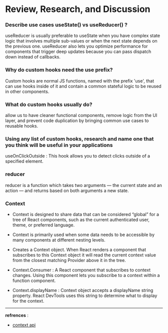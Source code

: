 # Review, Research, and Discussion

### Describe use cases useState() vs useReducer() ?

useReducer is usually preferable to useState when you have complex state logic that involves multiple sub-values or when the next state depends on the previous one. useReducer also lets you optimize performance for components that trigger deep updates because you can pass dispatch down instead of callbacks.

### Why do custom hooks need the use prefix?

Custom hooks are normal JS functions, named with the prefix 'use', that can use hooks inside of it and contain a common stateful logic to be reused in other components.

### What do custom hooks usually do?

allow us to have cleaner functional components, remove logic from the UI layer, and prevent code duplication by bringing common use cases to reusable hooks.

### Using any list of custom hooks, research and name one that you think will be useful in your applications

useOnClickOutside : This hook allows you to detect clicks outside of a specified element.

### reducer 

reducer is a function which takes two arguments — the current state and an action — and returns based on both arguments a new state.


### Context

 * Context is designed to share data that can be considered “global” for a tree of React components, such as the current authenticated user, theme, or preferred language.

* Context is primarily used when some data needs to be accessible by many components at different nesting levels.

* Creates a Context object. When React renders a component that subscribes to this Context object it will read the current context value from the closest matching Provider above it in the tree.

* Context.Consumer : A React component that subscribes to context changes. Using this component lets you subscribe to a context within a function component.

* Context.displayName : Context object accepts a displayName string property. React DevTools uses this string to determine what to display for the context.

----
**refrences** : 
 
 * [context api](https://reactjs.org/docs/context.html)